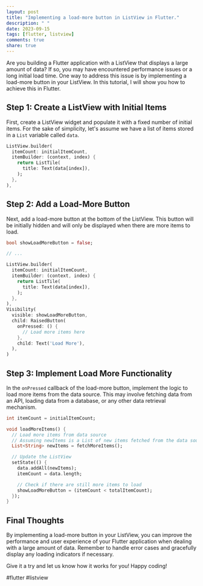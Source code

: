 ```yaml
---
layout: post
title: "Implementing a load-more button in ListView in Flutter."
description: " "
date: 2023-09-15
tags: [flutter, listview]
comments: true
share: true
---
```


Are you building a Flutter application with a ListView that displays a large amount of data? If so, you may have encountered performance issues or a long initial load time. One way to address this issue is by implementing a load-more button in your ListView. In this tutorial, I will show you how to achieve this in Flutter.

## Step 1: Create a ListView with Initial Items

First, create a ListView widget and populate it with a fixed number of initial items. For the sake of simplicity, let's assume we have a list of items stored in a `List` variable called `data`.

```dart
ListView.builder(
  itemCount: initialItemCount,
  itemBuilder: (context, index) {
    return ListTile(
      title: Text(data[index]),
    );
  },
),
```

## Step 2: Add a Load-More Button

Next, add a load-more button at the bottom of the ListView. This button will be initially hidden and will only be displayed when there are more items to load.

```dart
bool showLoadMoreButton = false;

// ...

ListView.builder(
  itemCount: initialItemCount,
  itemBuilder: (context, index) {
    return ListTile(
      title: Text(data[index]),
    );
  },
),
Visibility(
  visible: showLoadMoreButton,
  child: RaisedButton(
    onPressed: () {
      // Load more items here
    },
    child: Text('Load More'),
  ),
)
```

## Step 3: Implement Load More Functionality

In the `onPressed` callback of the load-more button, implement the logic to load more items from the data source. This may involve fetching data from an API, loading data from a database, or any other data retrieval mechanism.

```dart
int itemCount = initialItemCount;

void loadMoreItems() {
  // Load more items from data source
  // Assuming newItems is a List of new items fetched from the data source
  List<String> newItems = fetchMoreItems();

  // Update the ListView
  setState(() {
    data.addAll(newItems);
    itemCount = data.length;

    // Check if there are still more items to load
    showLoadMoreButton = (itemCount < totalItemCount);
  });
}
```

## Final Thoughts

By implementing a load-more button in your ListView, you can improve the performance and user experience of your Flutter application when dealing with a large amount of data. Remember to handle error cases and gracefully display any loading indicators if necessary.

Give it a try and let us know how it works for you! Happy coding! 

#flutter #listview